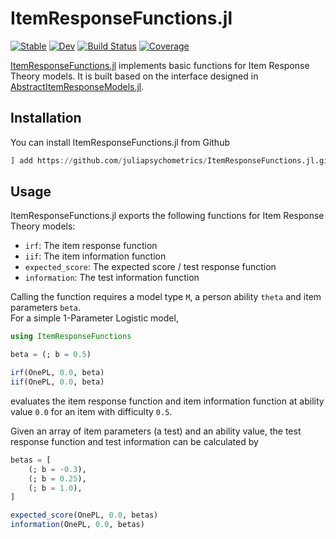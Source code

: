 # ItemResponseFunctions.jl

[![Stable](https://img.shields.io/badge/docs-stable-blue.svg)](https://juliapsychometrics.github.io/ItemResponseFunctions.jl/stable/)
[![Dev](https://img.shields.io/badge/docs-dev-blue.svg)](https://juliapsychometrics.github.io/ItemResponseFunctions.jl/dev/)
[![Build Status](https://github.com/juliapsychometrics/ItemResponseFunctions.jl/actions/workflows/CI.yml/badge.svg?branch=main)](https://github.com/juliapsychometrics/ItemResponseFunctions.jl/actions/workflows/CI.yml?query=branch%3Amain)
[![Coverage](https://codecov.io/gh/juliapsychometrics/ItemResponseFunctions.jl/branch/main/graph/badge.svg)](https://codecov.io/gh/juliapsychometrics/ItemResponseFunctions.jl)

[ItemResponseFunctions.jl](https://github.com/juliapsychometrics/ItemResponseFunctions.jl) implements basic functions for Item Response Theory models. It is built based on the interface designed in [AbstractItemResponseModels.jl](https://github.com/JuliaPsychometrics/AbstractItemResponseModels.jl).

## Installation
You can install ItemResponseFunctions.jl from Github

```julia
] add https://github.com/juliapsychometrics/ItemResponseFunctions.jl.git
```

## Usage
ItemResponseFunctions.jl exports the following functions for Item Response Theory models: 

- `irf`: The item response function 
- `iif`: The item information function 
- `expected_score`: The expected score / test response function
- `information`: The test information function

Calling the function requires a model type `M`, a person ability `theta` and item parameters `beta`.  
For a simple 1-Parameter Logistic model, 

```julia
using ItemResponseFunctions

beta = (; b = 0.5)

irf(OnePL, 0.0, beta)
iif(OnePL, 0.0, beta)
```

evaluates the item response function and item information function at ability value `0.0` for an item with difficulty `0.5`.

Given an array of item parameters (a test) and an ability value, the test response function and test information can be calculated by

```julia
betas = [
    (; b = -0.3),
    (; b = 0.25),
    (; b = 1.0),
]

expected_score(OnePL, 0.0, betas)
information(OnePL, 0.0, betas)
```
